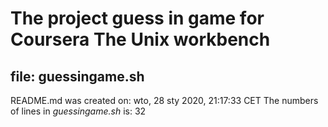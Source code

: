 # The project guess in game for Coursera The Unix workbench
## file: **guessingame.sh**
README.md was created on: wto, 28 sty 2020, 21:17:33 CET
The numbers of lines in *guessingame.sh* is: 32
